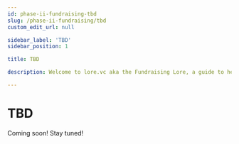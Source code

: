 ```yaml
---
id: phase-ii-fundraising-tbd
slug: /phase-ii-fundraising/tbd
custom_edit_url: null

sidebar_label: 'TBD'
sidebar_position: 1

title: TBD

description: Welcome to lore.vc aka the Fundraising Lore, a guide to help founder CEOs successfully raise early-stage VC financing from Silicon Valley investors

---
```


# TBD

Coming soon! Stay tuned!